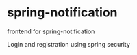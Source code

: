 # spring-notification
frontend for spring-notification

Login and registration using spring security
